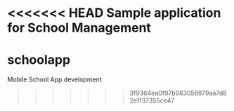 <<<<<<< HEAD
Sample application for School Management
=======
# schoolapp
Mobile School App development
>>>>>>> 3f9364ea0f97b983056979aa7d82e1f37355ce47
